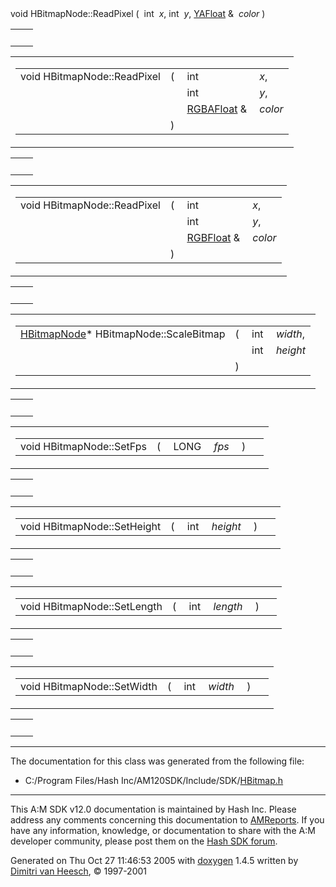 
<td class="md" data-nowrap="" data-valign="top">void HBitmapNode::ReadPixel</td>
<td class="md" data-valign="top">( </td>
<td class="md" data-nowrap="" data-valign="top">int </td>
<td class="mdname" data-nowrap=""><em>x</em>,</td>
</tr>
<tr>
<td class="md" style="text-align: right;" data-nowrap=""></td>
<td class="md"></td>
<td class="md" data-nowrap="">int </td>
<td class="mdname" data-nowrap=""><em>y</em>,</td>
</tr>
<tr>
<td class="md" style="text-align: right;" data-nowrap=""></td>
<td class="md"></td>
<td class="md" data-nowrap=""><a href="classYAFloat.md" class="el">YAFloat</a> &amp; </td>
<td class="mdname" data-nowrap=""><em>color</em></td>
</tr>
<tr>
<td class="md"></td>
<td class="md">) </td>
<td colspan="2" class="md"></td>
</tr>
</tbody>
</table></td>
</tr>
</tbody>
</table>

|     |     |
|-----|-----|
|     |     |

<span id="bffbb1bdcca358aafe5ae702077168d1" class="anchor"></span>

<table class="mdTable" data-cellpadding="2" data-cellspacing="0">
<colgroup>
<col style="width: 100%" />
</colgroup>
<tbody>
<tr>
<td class="mdRow"><table data-cellpadding="0" data-cellspacing="0" data-border="0">
<tbody>
<tr>
<td class="md" data-nowrap="" data-valign="top">void HBitmapNode::ReadPixel</td>
<td class="md" data-valign="top">( </td>
<td class="md" data-nowrap="" data-valign="top">int </td>
<td class="mdname" data-nowrap=""><em>x</em>,</td>
</tr>
<tr>
<td class="md" style="text-align: right;" data-nowrap=""></td>
<td class="md"></td>
<td class="md" data-nowrap="">int </td>
<td class="mdname" data-nowrap=""><em>y</em>,</td>
</tr>
<tr>
<td class="md" style="text-align: right;" data-nowrap=""></td>
<td class="md"></td>
<td class="md" data-nowrap=""><a href="classRGBAFloat.md" class="el">RGBAFloat</a> &amp; </td>
<td class="mdname" data-nowrap=""><em>color</em></td>
</tr>
<tr>
<td class="md"></td>
<td class="md">) </td>
<td colspan="2" class="md"></td>
</tr>
</tbody>
</table></td>
</tr>
</tbody>
</table>

|     |     |
|-----|-----|
|     |     |

<span id="76bd1fa3bd3914167a53e3e25ccb595e" class="anchor"></span>

<table class="mdTable" data-cellpadding="2" data-cellspacing="0">
<colgroup>
<col style="width: 100%" />
</colgroup>
<tbody>
<tr>
<td class="mdRow"><table data-cellpadding="0" data-cellspacing="0" data-border="0">
<tbody>
<tr>
<td class="md" data-nowrap="" data-valign="top">void HBitmapNode::ReadPixel</td>
<td class="md" data-valign="top">( </td>
<td class="md" data-nowrap="" data-valign="top">int </td>
<td class="mdname" data-nowrap=""><em>x</em>,</td>
</tr>
<tr>
<td class="md" style="text-align: right;" data-nowrap=""></td>
<td class="md"></td>
<td class="md" data-nowrap="">int </td>
<td class="mdname" data-nowrap=""><em>y</em>,</td>
</tr>
<tr>
<td class="md" style="text-align: right;" data-nowrap=""></td>
<td class="md"></td>
<td class="md" data-nowrap=""><a href="classRGBFloat.md" class="el">RGBFloat</a> &amp; </td>
<td class="mdname" data-nowrap=""><em>color</em></td>
</tr>
<tr>
<td class="md"></td>
<td class="md">) </td>
<td colspan="2" class="md"></td>
</tr>
</tbody>
</table></td>
</tr>
</tbody>
</table>

|     |     |
|-----|-----|
|     |     |

<span id="5988ebe9c94bc1df268302398b88259f" class="anchor"></span>

<table class="mdTable" data-cellpadding="2" data-cellspacing="0">
<colgroup>
<col style="width: 100%" />
</colgroup>
<tbody>
<tr>
<td class="mdRow"><table data-cellpadding="0" data-cellspacing="0" data-border="0">
<tbody>
<tr>
<td class="md" data-nowrap="" data-valign="top"><a href="classHBitmapNode.md" class="el">HBitmapNode</a>* HBitmapNode::ScaleBitmap</td>
<td class="md" data-valign="top">( </td>
<td class="md" data-nowrap="" data-valign="top">int </td>
<td class="mdname" data-nowrap=""><em>width</em>,</td>
</tr>
<tr>
<td class="md" style="text-align: right;" data-nowrap=""></td>
<td class="md"></td>
<td class="md" data-nowrap="">int </td>
<td class="mdname" data-nowrap=""><em>height</em></td>
</tr>
<tr>
<td class="md"></td>
<td class="md">) </td>
<td colspan="2" class="md"></td>
</tr>
</tbody>
</table></td>
</tr>
</tbody>
</table>

|     |     |
|-----|-----|
|     |     |

<span id="01f124db0da9e88f374426f626c7d711" class="anchor"></span>

<table class="mdTable" data-cellpadding="2" data-cellspacing="0">
<colgroup>
<col style="width: 100%" />
</colgroup>
<tbody>
<tr>
<td class="mdRow"><table data-cellpadding="0" data-cellspacing="0" data-border="0">
<tbody>
<tr>
<td class="md" data-nowrap="" data-valign="top">void HBitmapNode::SetFps</td>
<td class="md" data-valign="top">( </td>
<td class="md" data-nowrap="" data-valign="top">LONG </td>
<td class="mdname1" data-valign="top" data-nowrap=""><em>fps</em></td>
<td class="md" data-valign="top"> ) </td>
<td class="md" data-nowrap=""></td>
</tr>
</tbody>
</table></td>
</tr>
</tbody>
</table>

|     |     |
|-----|-----|
|     |     |

<span id="feea73156231ff8f250e7f9f349e49f0" class="anchor"></span>

<table class="mdTable" data-cellpadding="2" data-cellspacing="0">
<colgroup>
<col style="width: 100%" />
</colgroup>
<tbody>
<tr>
<td class="mdRow"><table data-cellpadding="0" data-cellspacing="0" data-border="0">
<tbody>
<tr>
<td class="md" data-nowrap="" data-valign="top">void HBitmapNode::SetHeight</td>
<td class="md" data-valign="top">( </td>
<td class="md" data-nowrap="" data-valign="top">int </td>
<td class="mdname1" data-valign="top" data-nowrap=""><em>height</em></td>
<td class="md" data-valign="top"> ) </td>
<td class="md" data-nowrap=""></td>
</tr>
</tbody>
</table></td>
</tr>
</tbody>
</table>

|     |     |
|-----|-----|
|     |     |

<span id="f4257287ceccc0286ca07706359b33ba" class="anchor"></span>

<table class="mdTable" data-cellpadding="2" data-cellspacing="0">
<colgroup>
<col style="width: 100%" />
</colgroup>
<tbody>
<tr>
<td class="mdRow"><table data-cellpadding="0" data-cellspacing="0" data-border="0">
<tbody>
<tr>
<td class="md" data-nowrap="" data-valign="top">void HBitmapNode::SetLength</td>
<td class="md" data-valign="top">( </td>
<td class="md" data-nowrap="" data-valign="top">int </td>
<td class="mdname1" data-valign="top" data-nowrap=""><em>length</em></td>
<td class="md" data-valign="top"> ) </td>
<td class="md" data-nowrap=""></td>
</tr>
</tbody>
</table></td>
</tr>
</tbody>
</table>

|     |     |
|-----|-----|
|     |     |

<span id="ff85d77fe4659bd9dfb48ca398b42b5f" class="anchor"></span>

<table class="mdTable" data-cellpadding="2" data-cellspacing="0">
<colgroup>
<col style="width: 100%" />
</colgroup>
<tbody>
<tr>
<td class="mdRow"><table data-cellpadding="0" data-cellspacing="0" data-border="0">
<tbody>
<tr>
<td class="md" data-nowrap="" data-valign="top">void HBitmapNode::SetWidth</td>
<td class="md" data-valign="top">( </td>
<td class="md" data-nowrap="" data-valign="top">int </td>
<td class="mdname1" data-valign="top" data-nowrap=""><em>width</em></td>
<td class="md" data-valign="top"> ) </td>
<td class="md" data-nowrap=""></td>
</tr>
</tbody>
</table></td>
</tr>
</tbody>
</table>

|     |     |
|-----|-----|
|     |     |

------------------------------------------------------------------------

The documentation for this class was generated from the following file:

- C:/Program Files/Hash Inc/AM120SDK/Include/SDK/<a href="HBitmap_8h-source.md" class="el">HBitmap.h</a>

------------------------------------------------------------------------

<span class="small">This A:M SDK v12.0 documentation is maintained by Hash Inc. Please address any comments concerning this documentation to [AMReports](http://www.hash.com/reports). If you have any information, knowledge, or documentation to share with the A:M developer community, please post them on the [Hash SDK forum](http://www.hash.com/forums/index.php?showforum=11).</span>

Generated on Thu Oct 27 11:46:53 2005 with [<span class="image placeholder" original-image-src="doxygen.png" original-image-title="" height="45" width="100" align="middle" border="0">doxygen</span>](http://www.doxygen.org/index.html) 1.4.5 written by [Dimitri van Heesch](mailto:dimitri@stack.nl), © 1997-2001
